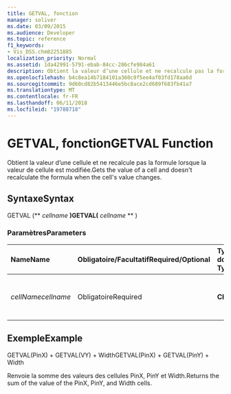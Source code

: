 ```yaml
---
title: GETVAL, fonction
manager: soliver
ms.date: 03/09/2015
ms.audience: Developer
ms.topic: reference
f1_keywords:
- Vis_DSS.chm82251885
localization_priority: Normal
ms.assetid: 1da42991-5791-ebab-84cc-286cfe984a61
description: Obtient la valeur d’une cellule et ne recalcule pas la formule lorsque la valeur de cellule est modifiée.
ms.openlocfilehash: b4c8ea14b7184101a360c9f5ee4af03fd178aa6d
ms.sourcegitcommit: 9d60cd82b5413446e5bc8ace2cd689f683fb41a7
ms.translationtype: MT
ms.contentlocale: fr-FR
ms.lasthandoff: 06/11/2018
ms.locfileid: "19788718"
---
```

# <a name="getval-function"></a><span data-ttu-id="aa5c5-103">GETVAL, fonction</span><span class="sxs-lookup"><span data-stu-id="aa5c5-103">GETVAL Function</span></span>

<span data-ttu-id="aa5c5-104">Obtient la valeur d’une cellule et ne recalcule pas la formule lorsque la valeur de cellule est modifiée.</span><span class="sxs-lookup"><span data-stu-id="aa5c5-104">Gets the value of a cell and doesn't recalculate the formula when the cell's value changes.</span></span>
  
## <a name="syntax"></a><span data-ttu-id="aa5c5-105">Syntaxe</span><span class="sxs-lookup"><span data-stu-id="aa5c5-105">Syntax</span></span>

<span data-ttu-id="aa5c5-106">GETVAL (** *cellname* **)</span><span class="sxs-lookup"><span data-stu-id="aa5c5-106">GETVAL(** *cellname* ** )</span></span> 
  
### <a name="parameters"></a><span data-ttu-id="aa5c5-107">Paramètres</span><span class="sxs-lookup"><span data-stu-id="aa5c5-107">Parameters</span></span>

|<span data-ttu-id="aa5c5-108">**Name**</span><span class="sxs-lookup"><span data-stu-id="aa5c5-108">**Name**</span></span>|<span data-ttu-id="aa5c5-109">**Obligatoire/Facultatif**</span><span class="sxs-lookup"><span data-stu-id="aa5c5-109">**Required/Optional**</span></span>|<span data-ttu-id="aa5c5-110">**Type de données**</span><span class="sxs-lookup"><span data-stu-id="aa5c5-110">**Data Type**</span></span>|<span data-ttu-id="aa5c5-111">**Description**</span><span class="sxs-lookup"><span data-stu-id="aa5c5-111">**Description**</span></span>|
|:-----|:-----|:-----|:-----|
| <span data-ttu-id="aa5c5-112">_cellName_</span><span class="sxs-lookup"><span data-stu-id="aa5c5-112">_cellname_</span></span> <br/> |<span data-ttu-id="aa5c5-113">Obligatoire</span><span class="sxs-lookup"><span data-stu-id="aa5c5-113">Required</span></span>  <br/> |<span data-ttu-id="aa5c5-114">**Chaîne**</span><span class="sxs-lookup"><span data-stu-id="aa5c5-114">**String**</span></span> <br/> |<span data-ttu-id="aa5c5-115">Nom de la cellule dont la valeur doit être obtenue.</span><span class="sxs-lookup"><span data-stu-id="aa5c5-115">The name of the cell to get the value of.</span></span>  <br/> |
   
## <a name="example"></a><span data-ttu-id="aa5c5-116">Exemple</span><span class="sxs-lookup"><span data-stu-id="aa5c5-116">Example</span></span>

<span data-ttu-id="aa5c5-117">GETVAL(PinX) + GETVAL(VY) + Width</span><span class="sxs-lookup"><span data-stu-id="aa5c5-117">GETVAL(PinX) + GETVAL(PinY) + Width</span></span> 
  
<span data-ttu-id="aa5c5-118">Renvoie la somme des valeurs des cellules PinX, PinY et Width.</span><span class="sxs-lookup"><span data-stu-id="aa5c5-118">Returns the sum of the value of the PinX, PinY, and Width cells.</span></span> 
  

